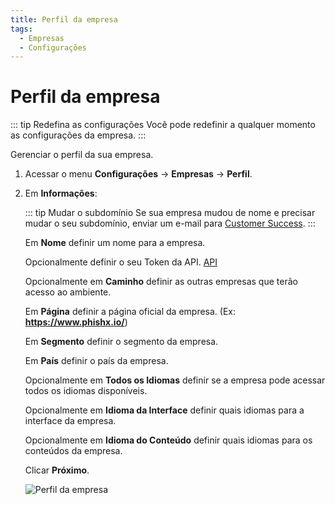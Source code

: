 ```yaml
---
title: Perfil da empresa
tags:
  - Empresas
  - Configurações
---
```


# Perfil da empresa

::: tip Redefina as configurações
Você pode redefinir a qualquer momento as configurações da empresa.
:::

Gerenciar o perfil da sua empresa.

1. Acessar o menu **Configurações** -> **Empresas** -> **Perfil**.

2. Em **Informações**:

   ::: tip Mudar o subdomínio
   Se sua empresa mudou de nome e precisar mudar o seu subdomínio, enviar um e-mail para [Customer Success](mailto:cs@phishx.io).
   :::

   Em **Nome** definir um nome para a empresa.

   Opcionalmente definir o seu Token da API. [API](api)

   Opcionalmente em **Caminho** definir as outras empresas que terão acesso ao ambiente.

   Em **Página** definir a página oficial da empresa. (Ex: **https://www.phishx.io/**)

   Em **Segmento** definir o segmento da empresa.

   Em **País** definir o país da empresa.

   Opcionalmente em **Todos os Idiomas** definir se a empresa pode acessar todos os idiomas disponíveis.

   Opcionalmente em **Idioma da Interface** definir quais idiomas para a interface da empresa.

   Opcionalmente em **Idioma do Conteúdo** definir quais idiomas para os conteúdos da empresa.

   Clicar **Próximo**.

   ![Perfil da empresa](https://cdn.phishx.io/phishx-docs/images/phishx_settings_companies_profile_menu_01.webp)
